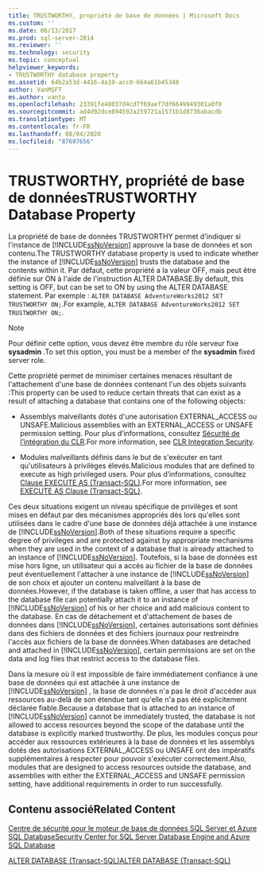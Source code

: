 ```yaml
---
title: TRUSTWORTHY, propriété de base de données | Microsoft Docs
ms.custom: ''
ms.date: 06/13/2017
ms.prod: sql-server-2014
ms.reviewer: ''
ms.technology: security
ms.topic: conceptual
helpviewer_keywords:
- TRUSTWORTHY database property
ms.assetid: 64b2a53d-4416-4a19-acc0-664a61b45348
author: VanMSFT
ms.author: vanto
ms.openlocfilehash: 23391fe48037d4cd7f69aef7df6649949301a0f0
ms.sourcegitcommit: ad4d92dce894592a259721a1571b1d8736abacdb
ms.translationtype: MT
ms.contentlocale: fr-FR
ms.lasthandoff: 08/04/2020
ms.locfileid: "87697656"
---
```

# <a name="trustworthy-database-property"></a><span data-ttu-id="1788e-102">TRUSTWORTHY, propriété de base de données</span><span class="sxs-lookup"><span data-stu-id="1788e-102">TRUSTWORTHY Database Property</span></span>
  <span data-ttu-id="1788e-103">La propriété de base de données TRUSTWORTHY permet d'indiquer si l'instance de [!INCLUDE[ssNoVersion](../../includes/ssnoversion-md.md)] approuve la base de données et son contenu.</span><span class="sxs-lookup"><span data-stu-id="1788e-103">The TRUSTWORTHY database property is used to indicate whether the instance of [!INCLUDE[ssNoVersion](../../includes/ssnoversion-md.md)] trusts the database and the contents within it.</span></span> <span data-ttu-id="1788e-104">Par défaut, cette propriété a la valeur OFF, mais peut être définie sur ON à l'aide de l'instruction ALTER DATABASE.</span><span class="sxs-lookup"><span data-stu-id="1788e-104">By default, this setting is OFF, but can be set to ON by using the ALTER DATABASE statement.</span></span> <span data-ttu-id="1788e-105">Par exemple : `ALTER DATABASE AdventureWorks2012 SET TRUSTWORTHY ON;`.</span><span class="sxs-lookup"><span data-stu-id="1788e-105">For example, `ALTER DATABASE AdventureWorks2012 SET TRUSTWORTHY ON;`.</span></span>  
  
> [!NOTE]  
>  <span data-ttu-id="1788e-106">Pour définir cette option, vous devez être membre du rôle serveur fixe **sysadmin** .</span><span class="sxs-lookup"><span data-stu-id="1788e-106">To set this option, you must be a member of the **sysadmin** fixed server role.</span></span>  
  
 <span data-ttu-id="1788e-107">Cette propriété permet de minimiser certaines menaces résultant de l'attachement d'une base de données contenant l'un des objets suivants :</span><span class="sxs-lookup"><span data-stu-id="1788e-107">This property can be used to reduce certain threats that can exist as a result of attaching a database that contains one of the following objects:</span></span>  
  
-   <span data-ttu-id="1788e-108">Assemblys malveillants dotés d'une autorisation EXTERNAL_ACCESS ou UNSAFE.</span><span class="sxs-lookup"><span data-stu-id="1788e-108">Malicious assemblies with an EXTERNAL_ACCESS or UNSAFE permission setting.</span></span> <span data-ttu-id="1788e-109">Pour plus d’informations, consultez [Sécurité de l’intégration du CLR](../clr-integration/security/clr-integration-security.md).</span><span class="sxs-lookup"><span data-stu-id="1788e-109">For more information, see [CLR Integration Security](../clr-integration/security/clr-integration-security.md).</span></span>  
  
-   <span data-ttu-id="1788e-110">Modules malveillants définis dans le but de s'exécuter en tant qu'utilisateurs à privilèges élevés.</span><span class="sxs-lookup"><span data-stu-id="1788e-110">Malicious modules that are defined to execute as high privileged users.</span></span> <span data-ttu-id="1788e-111">Pour plus d’informations, consultez [Clause EXECUTE AS &#40;Transact-SQL&#41;](/sql/t-sql/statements/execute-as-clause-transact-sql).</span><span class="sxs-lookup"><span data-stu-id="1788e-111">For more information, see [EXECUTE AS Clause &#40;Transact-SQL&#41;](/sql/t-sql/statements/execute-as-clause-transact-sql).</span></span>  
  
 <span data-ttu-id="1788e-112">Ces deux situations exigent un niveau spécifique de privilèges et sont mises en défaut par des mécanismes appropriés dès lors qu'elles sont utilisées dans le cadre d'une base de données déjà attachée à une instance de [!INCLUDE[ssNoVersion](../../includes/ssnoversion-md.md)].</span><span class="sxs-lookup"><span data-stu-id="1788e-112">Both of these situations require a specific degree of privileges and are protected against by appropriate mechanisms when they are used in the context of a database that is already attached to an instance of [!INCLUDE[ssNoVersion](../../includes/ssnoversion-md.md)].</span></span> <span data-ttu-id="1788e-113">Toutefois, si la base de données est mise hors ligne, un utilisateur qui a accès au fichier de la base de données peut éventuellement l'attacher à une instance de [!INCLUDE[ssNoVersion](../../includes/ssnoversion-md.md)] de son choix et ajouter un contenu malveillant à la base de données.</span><span class="sxs-lookup"><span data-stu-id="1788e-113">However, if the database is taken offline, a user that has access to the database file can potentially attach it to an instance of [!INCLUDE[ssNoVersion](../../includes/ssnoversion-md.md)] of his or her choice and add malicious content to the database.</span></span> <span data-ttu-id="1788e-114">En cas de détachement et d'attachement de bases de données dans [!INCLUDE[ssNoVersion](../../includes/ssnoversion-md.md)], certaines autorisations sont définies dans des fichiers de données et des fichiers journaux pour restreindre l'accès aux fichiers de la base de données.</span><span class="sxs-lookup"><span data-stu-id="1788e-114">When databases are detached and attached in [!INCLUDE[ssNoVersion](../../includes/ssnoversion-md.md)], certain permissions are set on the data and log files that restrict access to the database files.</span></span>  
  
 <span data-ttu-id="1788e-115">Dans la mesure où il est impossible de faire immédiatement confiance à une base de données qui est attachée à une instance de [!INCLUDE[ssNoVersion](../../includes/ssnoversion-md.md)] , la base de données n'a pas le droit d'accéder aux ressources au-delà de son étendue tant qu'elle n'a pas été explicitement déclarée fiable.</span><span class="sxs-lookup"><span data-stu-id="1788e-115">Because a database that is attached to an instance of [!INCLUDE[ssNoVersion](../../includes/ssnoversion-md.md)] cannot be immediately trusted, the database is not allowed to access resources beyond the scope of the database until the database is explicitly marked trustworthy.</span></span> <span data-ttu-id="1788e-116">De plus, les modules conçus pour accéder aux ressources extérieures à la base de données et les assemblys dotés des autorisations EXTERNAL_ACCESS ou UNSAFE ont des impératifs supplémentaires à respecter pour pouvoir s'exécuter correctement.</span><span class="sxs-lookup"><span data-stu-id="1788e-116">Also, modules that are designed to access resources outside the database, and assemblies with either the EXTERNAL_ACCESS and UNSAFE permission setting, have additional requirements in order to run successfully.</span></span>  
  
## <a name="related-content"></a><span data-ttu-id="1788e-117">Contenu associé</span><span class="sxs-lookup"><span data-stu-id="1788e-117">Related Content</span></span>  
 [<span data-ttu-id="1788e-118">Centre de sécurité pour le moteur de base de données SQL Server et Azure SQL Database</span><span class="sxs-lookup"><span data-stu-id="1788e-118">Security Center for SQL Server Database Engine and Azure SQL Database</span></span>](security-center-for-sql-server-database-engine-and-azure-sql-database.md)  
  
 [<span data-ttu-id="1788e-119">ALTER DATABASE &#40;Transact-SQL&#41;</span><span class="sxs-lookup"><span data-stu-id="1788e-119">ALTER DATABASE &#40;Transact-SQL&#41;</span></span>](/sql/t-sql/statements/alter-database-transact-sql)  
  
  
